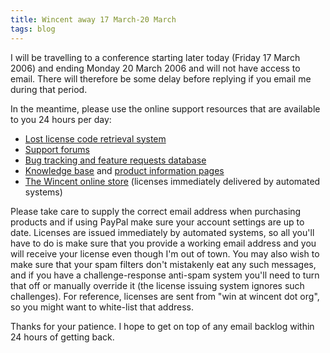 ```yaml
---
title: Wincent away 17 March-20 March
tags: blog
---
```


I will be travelling to a conference starting later today (Friday 17 March 2006) and ending Monday 20 March 2006 and will not have access to email. There will therefore be some delay before replying if you email me during that period.

In the meantime, please use the online support resources that are available to you 24 hours per day:

-   [Lost license code retrieval system](https://secure.wincent.com/a/support/registration/)
-   [Support forums](http://wincent.com/a/support/forums/)
-   [Bug tracking and feature requests database](http://wincent.com/a/support/bugs/)
-   [Knowledge base](http://wincent.com/a/knowledge-base/) and [product information pages](http://wincent.com/a/products/)
-   [The Wincent online store](https://secure.wincent.com/a/store/) (licenses immediately delivered by automated systems)

Please take care to supply the correct email address when purchasing products and if using PayPal make sure your account settings are up to date. Licenses are issued immediately by automated systems, so all you'll have to do is make sure that you provide a working email address and you will receive your license even though I'm out of town. You may also wish to make sure that your spam filters don't mistakenly eat any such messages, and if you have a challenge-response anti-spam system you'll need to turn that off or manually override it (the license issuing system ignores such challenges). For reference, licenses are sent from "win at wincent dot org", so you might want to white-list that address.

Thanks for your patience. I hope to get on top of any email backlog within 24 hours of getting back.
